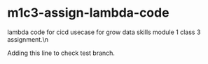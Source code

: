 # m1c3-assign-lambda-code
lambda code for cicd usecase for grow data skills module 1 class 3 assignment.\n

Adding this line to check test branch.

